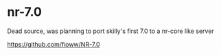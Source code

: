 # nr-7.0
Dead source, was planning to port skilly's first 7.0 to a nr-core like server


https://github.com/fioww/NR-7.0
